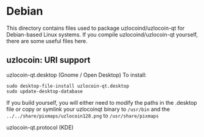 
Debian
====================
This directory contains files used to package uzlocoind/uzlocoin-qt
for Debian-based Linux systems. If you compile uzlocoind/uzlocoin-qt yourself, there are some useful files here.

## uzlocoin: URI support ##


uzlocoin-qt.desktop  (Gnome / Open Desktop)
To install:

	sudo desktop-file-install uzlocoin-qt.desktop
	sudo update-desktop-database

If you build yourself, you will either need to modify the paths in
the .desktop file or copy or symlink your uzlocoinqt binary to `/usr/bin`
and the `../../share/pixmaps/uzlocoin128.png` to `/usr/share/pixmaps`

uzlocoin-qt.protocol (KDE)

